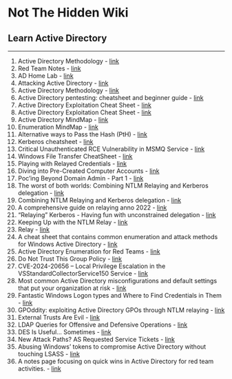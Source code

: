 # Not The Hidden Wiki

## Learn Active Directory
-----

1. Active Directory Methodology - [link](https://book.hacktricks.xyz/windows-hardening/active-directory-methodology)
2. Red Team Notes - [link](https://www.ired.team/)
3. AD Home Lab - [link](https://ruycr4ft.github.io/posts/AD-homelab/)
4. Attacking Active Directory - [link](https://zer1t0.gitlab.io/posts/attacking_ad/)
5. Active Directory Methodology - [link](https://book.hacktricks.xyz/windows-hardening/active-directory-methodology/)
6. Active Directory pentesting: cheatsheet and beginner guide - [link](https://www.hackthebox.com/blog/active-directory-penetration-testing-cheatsheet-and-guide)
7. Active Directory Exploitation Cheat Sheet - [link](https://github.com/S1ckB0y1337/Active-Directory-Exploitation-Cheat-Sheet)
8. Active Directory Exploitation Cheat Sheet - [link](https://casvancooten.com/posts/2020/11/windows-active-directory-exploitation-cheat-sheet-and-command-reference/)
9. Active Directory MindMap - [link](https://github.com/esidate/pentesting-active-directory/blob/main/v2/pentesting_active_directory.svg)
10. Enumeration MindMap - [link](https://github.com/Ignitetechnologies/Mindmap/tree/main/Enumeration)
11. Alternative ways to Pass the Hash (PtH) - [link](https://www.n00py.io/2020/12/alternative-ways-to-pass-the-hash-pth/)
12. Kerberos cheatsheet - [link](https://gist.github.com/TarlogicSecurity/2f221924fef8c14a1d8e29f3cb5c5c4a)
13. Critical Unauthenticated RCE Vulnerability in MSMQ Service - [link](https://research.checkpoint.com/2023/queuejumper-critical-unauthorized-rce-vulnerability-in-msmq-service/)
14. Windows File Transfer CheatSheet - [link](https://infinitelogins.com/2020/09/04/windows-file-transfer-cheatsheet/)
15. Playing with Relayed Credentials - [link](https://www.secureauth.com/blog/playing-with-relayed-credentials/)
16. Diving into Pre-Created Computer Accounts - [link](https://trustedsec.com/blog/diving-into-pre-created-computer-accounts)
17. Poc’ing Beyond Domain Admin - Part 1 - [link](https://cube0x0.github.io/Pocing-Beyond-DA/)
18. The worst of both worlds: Combining NTLM Relaying and Kerberos delegation  - [link](https://dirkjanm.io/worst-of-both-worlds-ntlm-relaying-and-kerberos-delegation/)
19. Combining NTLM Relaying and Kerberos delegation  - [link](https://chryzsh.github.io/relaying-delegation/)
20. A comprehensive guide on relaying anno 2022 - [link](https://www.trustedsec.com/blog/a-comprehensive-guide-on-relaying-anno-2022)
21. “Relaying” Kerberos - Having fun with unconstrained delegation - [link](https://dirkjanm.io/krbrelayx-unconstrained-delegation-abuse-toolkit/)
22. Keeping Up with the NTLM Relay - [link](https://www.fortalicesolutions.com/posts/keeping-up-with-the-ntlm-relay)
23. Relay - [link](https://www.thehacker.recipes/ad/movement/ntlm/relay)
24. A cheat sheet that contains common enumeration and attack methods for Windows Active Directory - [link](https://github.com/Integration-IT/Active-Directory-Exploitation-Cheat-Sheet)
25. Active Directory Enumeration for Red Teams - [link](https://www.mdsec.co.uk/2024/02/active-directory-enumeration-for-red-teams/)
26. Do Not Trust This Group Policy - [link](https://decoder.cloud/2024/01/23/do-not-trust-this-group-policy/)
27. CVE-2024-20656 – Local Privilege Escalation in the VSStandardCollectorService150 Service - [link](https://www.mdsec.co.uk/2024/01/cve-2024-20656-local-privilege-escalation-in-vsstandardcollectorservice150-service/)
28. Most common Active Directory misconfigurations and default settings that put your organization at risk - [link](https://blog.nviso.eu/2023/10/26/most-common-active-directory-misconfigurations-and-default-settings-that-put-your-organization-at-risk/)
29. Fantastic Windows Logon types and Where to Find Credentials in Them - [link](https://www.alteredsecurity.com/post/fantastic-windows-logon-types-and-where-to-find-credentials-in-them)
30. GPOddity: exploiting Active Directory GPOs through NTLM relaying - [link](https://www.synacktiv.com/publications/gpoddity-exploiting-active-directory-gpos-through-ntlm-relaying-and-more)
31. External Trusts Are Evil - [link](https://exploit.ph/external-trusts-are-evil.html)
32. LDAP Queries for Offensive and Defensive Operations - [link](https://www.politoinc.com/post/ldap-queries-for-offensive-and-defensive-operations)
33. DES Is Useful... Sometimes - [link](https://exploit.ph/des-is-useful.html)
34. New Attack Paths? AS Requested Service Tickets - [link](https://www.semperis.com/blog/new-attack-paths-as-requested-sts/)
35. Abusing Windows’ tokens to compromise Active Directory without touching LSASS - [link](https://sensepost.com/blog/2022/abusing-windows-tokens-to-compromise-active-directory-without-touching-lsass/)
36. A notes page focusing on quick wins in Active Directory for red team activities. - [link](https://notes.vulndev.io/wiki/redteam/active-directory/quick-wins)